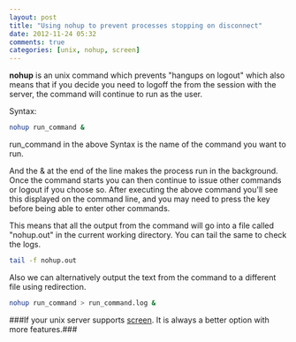 ```yaml
---
layout: post
title: "Using nohup to prevent processes stopping on disconnect"
date: 2012-11-24 05:32
comments: true
categories: [unix, nohup, screen]
---
```



**nohup** is an unix command which prevents "hangups on logout" which also means that if you decide you need to logoff the from the session with the server, the  command will continue to run as the user.

Syntax:

```sh
nohup run_command &
```

run_command in the above Syntax is the name of the command you want to run.

And the & at the end of the line makes the process run in the background. Once the command starts you can then continue to issue other commands or logout if you choose so. After executing the above command you'll see this displayed on the command line, and you may need to press the <enter> key before being able to enter other commands.

This means that all the output from the command will go into a file called "nohup.out" in the current working directory. You can tail the same to check the logs.

```sh
tail -f nohup.out
```


Also we can alternatively output the text from the command to a different file using redirection.

```sh
nohup run_command > run_command.log &
```


###If your unix server supports [screen](/blog/2012/11/24/using-screen-to-keep-unix-sessions-active). It is always a better option with more features.###

